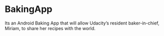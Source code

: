 # BakingApp
Its an Android Baking App that will allow Udacity’s resident baker-in-chief, Miriam, to share her recipes with the world. 
